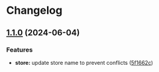 # Changelog

## [1.1.0](https://github.com/LesFabricants/Fluxie/compare/v1.0.0...v1.1.0) (2024-06-04)


### Features

* **store:** update store name to prevent conflicts ([5f1662c](https://github.com/LesFabricants/Fluxie/commit/5f1662cae25ba8c70cc3113bd28014c16d8229d9))
